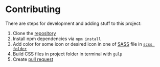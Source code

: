 # Contributing
There are steps for development and adding stuff to this project:

1. Clone the [repository](https://github.com/hermajan/facolors)
2. Install npm dependencies via `npm install`
3. Add color for some icon or desired icon in one of [SASS](https://sass-lang.com) file in [`scss folder`](https://github.com/hermajan/facolors/tree/master/scss)
4. Build CSS files in project folder in terminal with `gulp`
5. Create [pull request](https://github.com/hermajan/facolors/pulls)
